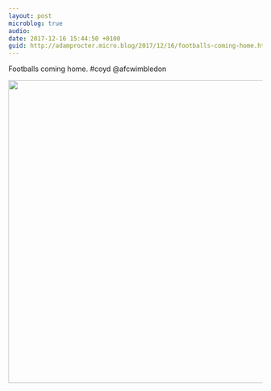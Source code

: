 ```yaml
---
layout: post
microblog: true
audio: 
date: 2017-12-16 15:44:50 +0100
guid: http://adamprocter.micro.blog/2017/12/16/footballs-coming-home.html
---
```

Footballs coming home. #coyd @afcwimbledon

<img src="http://discursive.adamprocter.co.uk/uploads/2017/36031cd86a.jpg" width="600" height="600" />
